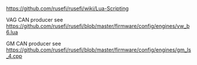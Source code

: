 https://github.com/rusefi/rusefi/wiki/Lua-Scripting

VAG CAN producer see https://github.com/rusefi/rusefi/blob/master/firmware/config/engines/vw_b6.lua

GM CAN producer see https://github.com/rusefi/rusefi/blob/master/firmware/config/engines/gm_ls_4.cpp